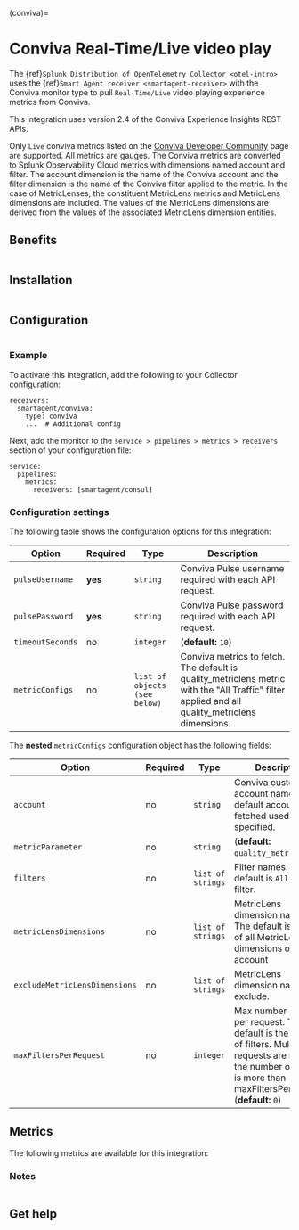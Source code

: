 (conviva)=

# Conviva Real-Time/Live video play

<meta name="Description" content="Use this Splunk Observability Cloud integration for the Conviva monitor. See benefits, install, configuration, and metrics, including MetricLens">

The {ref}`Splunk Distribution of OpenTelemetry Collector <otel-intro>` uses the {ref}`Smart Agent receiver <smartagent-receiver>` with the Conviva monitor type to pull `Real-Time/Live` video playing experience metrics from Conviva. 

This integration uses version 2.4 of the Conviva Experience Insights REST APIs. 

Only `Live` conviva metrics listed on the
[Conviva Developer Community](https://community.conviva.com/site/global/apis_data/experience_insights_api/index.gsp#metrics) page are supported. All metrics are gauges. The Conviva metrics are converted to Splunk Observability Cloud metrics with dimensions named account and filter. The account dimension is the name of the Conviva account and the filter dimension is the name of the Conviva filter applied to the metric. In the case of MetricLenses, the constituent MetricLens metrics and MetricLens dimensions are included. The values of the MetricLens dimensions are derived from the values of the associated MetricLens dimension entities.

## Benefits

```{include} /_includes/benefits.md
```

## Installation

```{include} /_includes/collector-installation-linux.md
```

## Configuration

```{include} /_includes/configuration.md
```

### Example

To activate this integration, add the following to your Collector configuration:

```
receivers:
  smartagent/conviva:
    type: conviva
    ...  # Additional config
```

Next, add the monitor to the `service > pipelines > metrics > receivers` section of your configuration file:

```
service:
  pipelines:
    metrics:
      receivers: [smartagent/consul]
```

### Configuration settings

The following table shows the configuration options for this integration:

| Option | Required | Type | Description |
| --- | --- | --- | --- |
| `pulseUsername` | **yes** | `string` | Conviva Pulse username required with each API request. |
| `pulsePassword` | **yes** | `string` | Conviva Pulse password required with each API request. |
| `timeoutSeconds` | no | `integer` |  (**default:** `10`) |
| `metricConfigs` | no | `list of objects (see below)` | Conviva metrics to fetch. The default is quality_metriclens metric with the "All Traffic" filter applied and all quality_metriclens dimensions. |

The **nested** `metricConfigs` configuration object has the following fields:

| Option | Required | Type | Description |
| --- | --- | --- | --- |
| `account` | no | `string` | Conviva customer account name. The default account is fetched used if not specified. |
| `metricParameter` | no | `string` |  (**default:** `quality_metriclens`) |
| `filters` | no | `list of strings` | Filter names. The default is `All Traffic` filter. |
| `metricLensDimensions` | no | `list of strings` | MetricLens dimension names. The default is names of all MetricLens dimensions of the account |
| `excludeMetricLensDimensions` | no | `list of strings` | MetricLens dimension names to exclude. |
| `maxFiltersPerRequest` | no | `integer` | Max number of filters per request. The default is the number of filters. Multiple requests are made if the number of filters is more than maxFiltersPerRequest (**default:** `0`) |

## Metrics

The following metrics are available for this integration:

<div class="metrics-yaml" url="https://raw.githubusercontent.com/signalfx/signalfx-agent/main/pkg/monitors/conviva/metadata.yaml"></div>

### Notes

```{include} /_includes/metric-defs.md
```

## Get help

```{include} /_includes/troubleshooting.md
```
